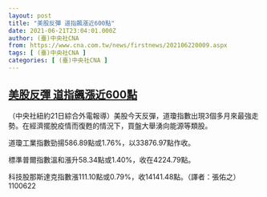 ```yaml
---
layout: post
title: "美股反彈 道指飆漲近600點"
date: 2021-06-21T23:04:01.000Z
author: (臺)中央社CNA
from: https://www.cna.com.tw/news/firstnews/202106220009.aspx
tags: [ (臺)中央社CNA ]
categories: [ (臺)中央社CNA ]
---
```

<!--1624316641000-->
[美股反彈 道指飆漲近600點](https://www.cna.com.tw/news/firstnews/202106220009.aspx)
------

<div>
<div></div><div class="paragraph"><p>（中央社紐約21日綜合外電報導）美股今天反彈，道瓊指數出現3個多月來最強走勢。在經濟擺脫疫情而復甦的情況下，買盤大舉湧向能源等類股。</p><p>道瓊工業指數勁揚586.89點或1.76%，以33876.97點作收。</p><p>標準普爾指數溫和漲升58.34點或1.40%，收在4224.79點。</p><p>科技股那斯達克指數漲111.10點或0.79%，收14141.48點。（譯者：張佑之）1100622</p></div>
</div>
